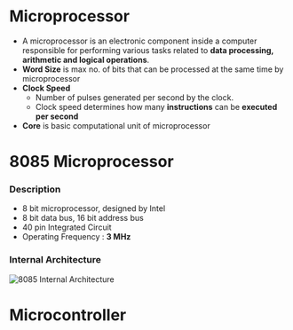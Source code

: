 # Microprocessor
- A microprocessor is an electronic component inside a computer responsible for performing various tasks related to **data processing, arithmetic and logical operations**.
- **Word Size** is max no. of bits that can be processed at the same time by microprocessor
- **Clock Speed** 
	- Number of pulses generated per second by the clock.
	- Clock speed determines how many **instructions** can be **executed per second** 
- **Core** is basic computational unit of microprocessor

# 8085 Microprocessor

### Description
- 8 bit microprocessor, designed by Intel
- 8 bit data bus, 16 bit address bus
- 40 pin Integrated Circuit
- Operating Frequency : **3 MHz**

### Internal Architecture

![8085 Internal Architecture](https://i.imgur.com/EaPtaDz.jpeg)

# Microcontroller
